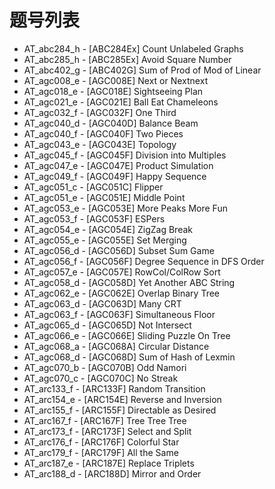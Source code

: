 # 题号列表

- AT_abc284_h - [ABC284Ex] Count Unlabeled Graphs
- AT_abc285_h - [ABC285Ex] Avoid Square Number
- AT_abc402_g - [ABC402G] Sum of Prod of Mod of Linear
- AT_agc008_e - [AGC008E] Next or Nextnext
- AT_agc018_e - [AGC018E] Sightseeing Plan
- AT_agc021_e - [AGC021E] Ball Eat Chameleons
- AT_agc032_f - [AGC032F] One Third
- AT_agc040_d - [AGC040D] Balance Beam
- AT_agc040_f - [AGC040F] Two Pieces
- AT_agc043_e - [AGC043E] Topology
- AT_agc045_f - [AGC045F] Division into Multiples
- AT_agc047_e - [AGC047E] Product Simulation
- AT_agc049_f - [AGC049F] Happy Sequence
- AT_agc051_c - [AGC051C] Flipper
- AT_agc051_e - [AGC051E] Middle Point
- AT_agc053_e - [AGC053E] More Peaks More Fun
- AT_agc053_f - [AGC053F] ESPers
- AT_agc054_e - [AGC054E] ZigZag Break
- AT_agc055_e - [AGC055E] Set Merging
- AT_agc056_d - [AGC056D] Subset Sum Game
- AT_agc056_f - [AGC056F] Degree Sequence in DFS Order
- AT_agc057_e - [AGC057E] RowCol/ColRow Sort
- AT_agc058_d - [AGC058D] Yet Another ABC String
- AT_agc062_e - [AGC062E] Overlap Binary Tree
- AT_agc063_d - [AGC063D] Many CRT
- AT_agc063_f - [AGC063F] Simultaneous Floor
- AT_agc065_d - [AGC065D] Not Intersect
- AT_agc066_e - [AGC066E] Sliding Puzzle On Tree
- AT_agc068_a - [AGC068A] Circular Distance
- AT_agc068_d - [AGC068D] Sum of Hash of Lexmin
- AT_agc070_b - [AGC070B] Odd Namori
- AT_agc070_c - [AGC070C] No Streak
- AT_arc133_f - [ARC133F] Random Transition
- AT_arc154_e - [ARC154E] Reverse and Inversion
- AT_arc155_f - [ARC155F] Directable as Desired
- AT_arc167_f - [ARC167F] Tree Tree Tree
- AT_arc173_f - [ARC173F] Select and Split
- AT_arc176_f - [ARC176F] Colorful Star
- AT_arc179_f - [ARC179F] All the Same
- AT_arc187_e - [ARC187E] Replace Triplets
- AT_arc188_d - [ARC188D] Mirror and Order

